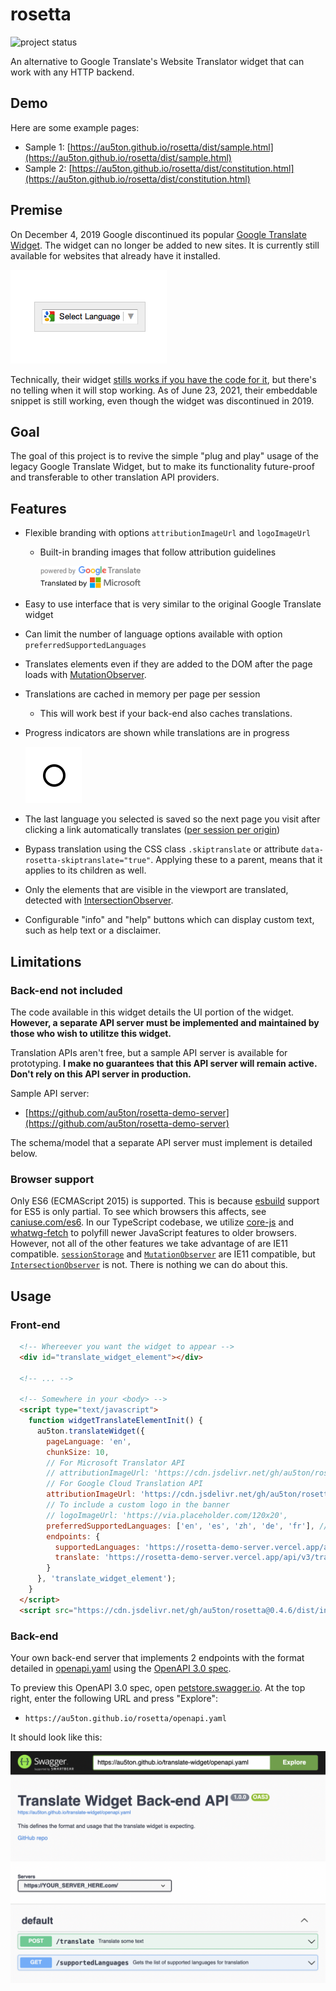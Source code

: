 # rosetta

![project status](https://badgen.net/badge/project%20status/in%20development/yellow?icon=github)

An alternative to Google Translate's Website Translator widget that can work with any HTTP backend.

## Demo

Here are some example pages:

- Sample 1: [https://au5ton.github.io/rosetta/dist/sample.html](https://au5ton.github.io/rosetta/dist/sample.html)
- Sample 2: [https://au5ton.github.io/rosetta/dist/constitution.html](https://au5ton.github.io/rosetta/dist/constitution.html)

## Premise

On December 4, 2019 Google discontinued its popular [Google Translate Widget](https://translate.google.com/manager/website/). The widget can no longer be added to new sites. It is currently still available for websites that already have it installed.

![screenshot](img/google_translate_1.png)

Technically, their widget [stills works if you have the code for it](https://www.w3schools.com/howto/howto_google_translate.asp), but there's no telling when it will stop working. As of June 23, 2021, their embeddable snippet is still working, even though the widget was discontinued in 2019.

## Goal

The goal of this project is to revive the simple "plug and play" usage of the legacy Google Translate Widget, but to make its functionality future-proof and transferable to other translation API providers.

## Features

- Flexible branding with options `attributionImageUrl` and `logoImageUrl`
  - Built-in branding images that follow attribution guidelines

    <img src="dist/google-translate.svg" alt="Google Translate" width="160" />
    <br />
    <img src="dist/msft-translator.svg" alt="Microsoft Translator" width="160" />

- Easy to use interface that is very similar to the original Google Translate widget
- Can limit the number of language options available with option `preferredSupportedLanguages`
- Translates elements even if they are added to the DOM after the page loads with [MutationObserver](https://developer.mozilla.org/en-US/docs/Web/API/MutationObserver).
- Translations are cached in memory per page per session
  - This will work best if your back-end also caches translations.
- Progress indicators are shown while translations are in progress

  ![rings](resource/rings.svg)

- The last language you selected is saved so the next page you visit after clicking a link automatically translates ([per session per origin](https://developer.mozilla.org/en-US/docs/Web/API/Window/sessionStorage))
- Bypass translation using the CSS class `.skiptranslate` or attribute `data-rosetta-skiptranslate="true"`. Applying these to a parent, means that it applies to its children as well.
- Only the elements that are visible in the viewport are translated, detected with [IntersectionObserver](https://developer.mozilla.org/en-US/docs/Web/API/IntersectionObserver).
- Configurable "info" and "help" buttons which can display custom text, such as help text or a disclaimer.

## Limitations

### Back-end not included

The code available in this widget details the UI portion of the widget. **However, a separate API server must be implemented and maintained by those who wish to utilitze this widget.**

Translation APIs aren't free, but a sample API server is available for prototyping. **I make no guarantees that this API server will remain active. Don't rely on this API server in production.**

Sample API server:
- [https://github.com/au5ton/rosetta-demo-server](https://github.com/au5ton/rosetta-demo-server)

The schema/model that a separate API server must implement is detailed below.

### Browser support

Only ES6 (ECMAScript 2015) is supported. This is because [esbuild](https://github.com/evanw/esbuild/issues/297) support for ES5 is only partial. To see which browsers this affects, see [caniuse.com/es6](https://caniuse.com/es6). In our TypeScript codebase, we utilize [core-js](https://github.com/zloirock/core-js) and [whatwg-fetch](https://github.com/github/fetch) to polyfill newer JavaScript features to older browsers. However, not all of the other features we take advantage of are IE11 compatible. [`sessionStorage`](https://developer.mozilla.org/en-US/docs/Web/API/Window/sessionStorage) and [`MutationObserver`](https://developer.mozilla.org/en-US/docs/Web/API/MutationObserver) are IE11 compatible, but [`IntersectionObserver`](https://developer.mozilla.org/en-US/docs/Web/API/IntersectionObserver) is not. There is nothing we can do about this.

## Usage

### Front-end

```html
  <!-- Whereever you want the widget to appear -->
  <div id="translate_widget_element"></div>

  <!-- ... -->

  <!-- Somewhere in your <body> -->
  <script type="text/javascript">
    function widgetTranslateElementInit() {
      au5ton.translateWidget({
        pageLanguage: 'en',
        chunkSize: 10,
        // For Microsoft Translator API
        // attributionImageUrl: 'https://cdn.jsdelivr.net/gh/au5ton/rosetta@0.4.6/dist/msft-translator.svg',
        // For Google Cloud Translation API
        attributionImageUrl: 'https://cdn.jsdelivr.net/gh/au5ton/rosetta@0.4.6/dist/google-translate.svg',
        // To include a custom logo in the banner
        // logoImageUrl: 'https://via.placeholder.com/120x20',
        preferredSupportedLanguages: ['en', 'es', 'zh', 'de', 'fr'], // or [] to include everything
        endpoints: {
          supportedLanguages: 'https://rosetta-demo-server.vercel.app/api/v3/supportedLanguages',
          translate: 'https://rosetta-demo-server.vercel.app/api/v3/translate'
        }
      }, 'translate_widget_element');
    }
  </script>
  <script src="https://cdn.jsdelivr.net/gh/au5ton/rosetta@0.4.6/dist/index.js" onload="widgetTranslateElementInit()"></script>
```

### Back-end

Your own back-end server that implements 2 endpoints with the format detailed in [openapi.yaml](openapi.yaml) using the [OpenAPI 3.0 spec](https://swagger.io/specification/).

To preview this OpenAPI 3.0 spec, open [petstore.swagger.io](https://petstore.swagger.io/#/). At the top right, enter the following URL and press "Explore":
- `https://au5ton.github.io/rosetta/openapi.yaml`

It should look like this:

![swagger ui](img/swagger_ui.png)

